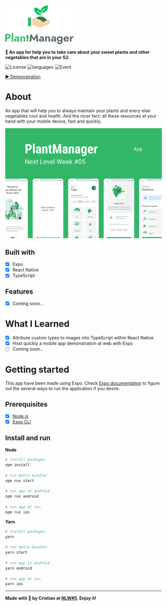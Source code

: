 ![PlantManager][logo]

**🌱 An app for help you to take care about your sweet plants and other vegetables that are in your S2.**

![License][license]
![languages][languages]
![Event][nlw5]

[▶ Demonstration][demo]

# About

An app that will help you to always maintain your plants and every else vegetables cool and health. And the nicer fact: all these resources at your hand with your mobile device, fast and quickly.

[![PlantManage][thumb]][proto]

## Built with

- [x] Expo
- [x] React Native
- [x] TypeScript

## Features

- [x] Coming soon...

# What I Learned

- [x] Attribute custom types to images into TypeScript within React Native
- [x] Host quickly a mobile app demonstration at web with Expo
- [ ] Coming soon...

# Getting started

This app have been made using Expo. Check [Expo documentation][expo-docs] to figure out the several ways to run the application if you desire.

## Prerequisites

- [x] [Node.js][nodejs]
- [x] [Expo CLI][expo-cli]

## Install and run

**Node**
```bash
# install packages
npm install

# run metro bundler
npm run start

# run app at android
npm run android

# run app at ios
npm run ios
```

**Yarn**
```bash
# install packages
yarn

# run metro bundler
yarn start

# run app at android
yarn android

# run app at ios
yarn ios
```

---

**Made with 💚 by Cristian at [NLW#5][nlw]. Enjoy it!**

[expo-cli]: https://docs.expo.io/workflow/expo-cli/
[expo-docs]: https://docs.expo.io/
[nodejs]: https://nodejs.org/en/
[license]: https://img.shields.io/static/v1?label=license&message=MIT&color=32B768&style=plastic
[nlw5]: https://img.shields.io/static/v1?label=next%20level%20week&message=5&color=32B768&style=plastic
[nlw]: https://nextlevelweek.com/
[languages]: https://img.shields.io/github/languages/count/cristianprochnow/plant-manager?style=plastic&color=32B768
[logo]: ./.github/logo.png
[thumb]: ./.github/thumbnail.png
[proto]: https://www.figma.com/file/IsduYtECjpvBflu6ZYsGw5/PlantManager-Copy?node-id=0%3A1
[demo]: https://snack.expo.io/@cristianprochnow/plantmanager

